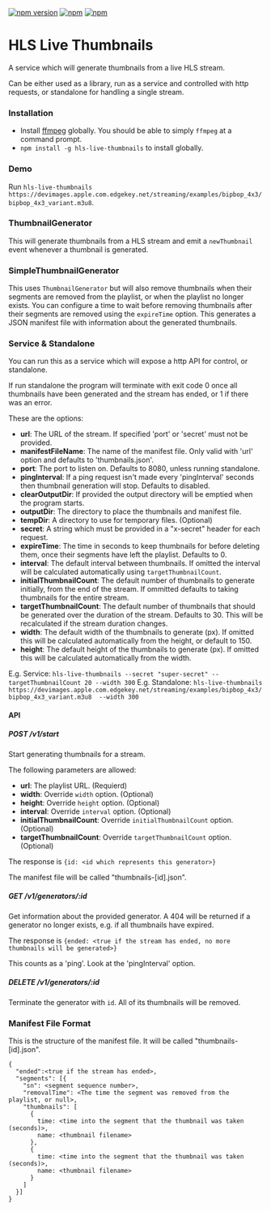 [![npm version](https://img.shields.io/npm/v/hls-live-thumbnails.svg?maxAge=2592000)](https://www.npmjs.com/package/hls-live-thumbnails)
[![npm](https://img.shields.io/npm/dm/hls-live-thumbnails.svg?maxAge=2592000)](https://www.npmjs.com/package/hls-live-thumbnails)
[![npm](https://img.shields.io/npm/dt/hls-live-thumbnails.svg?maxAge=2592000)](https://www.npmjs.com/package/hls-live-thumbnails)
# HLS Live Thumbnails
A service which will generate thumbnails from a live HLS stream.

Can be either used as a library, run as a service and controlled with http requests, or standalone for handling a single stream.

### Installation
- Install [ffmpeg](https://ffmpeg.org/download.html) globally. You should be able to simply `ffmpeg` at a command prompt.
- `npm install -g hls-live-thumbnails` to install globally.

### Demo
Run `hls-live-thumbnails https://devimages.apple.com.edgekey.net/streaming/examples/bipbop_4x3/bipbop_4x3_variant.m3u8`.

### ThumbnailGenerator
This will generate thumbnails from a HLS stream and emit a `newThumbnail` event whenever a thumbnail is generated.

### SimpleThumbnailGenerator
This uses `ThumbnailGenerator` but will also remove thumbnails when their segments are removed from the playlist, or when the playlist no longer exists.
You can configure a time to wait before removing thumbnails after their segments are removed using the `expireTime` option.
This generates a JSON manifest file with information about the generated thumbnails.


### Service & Standalone
You can run this as a service which will expose a http API for control, or standalone.

If run standalone the program will terminate with exit code 0 once all thumbnails have been generated and the stream has ended, or 1 if there was an error.

These are the options:
- **url**: The URL of the stream. If specified 'port' or 'secret' must not be provided.
- **manifestFileName**:  The name of the manifest file. Only valid with 'url' option and defaults to 'thumbnails.json'.
- **port**: The port to listen on. Defaults to 8080, unless running standalone.
- **pingInterval**: If a ping request isn't made every 'pingInterval' seconds then thumbnail generation will stop. Defaults to disabled.
- **clearOutputDir**: If provided the output directory will be emptied when the program starts.
- **outputDir**: The directory to place the thumbnails and manifest file.
- **tempDir**: A directory to use for temporary files. (Optional)
- **secret**: A string which must be provided in a "x-secret" header for each request.
- **expireTime**: The time in seconds to keep thumbnails for before deleting them, once their segments have left the playlist. Defaults to 0.
- **interval**: The default interval between thumbnails. If omitted the interval will be calculated automatically using `targetThumbnailCount`.
- **initialThumbnailCount**: The default number of thumbnails to generate initially, from the end of the stream. If ommitted defaults to taking thumbnails for the entire stream.
- **targetThumbnailCount**: The default number of thumbnails that should be generated over the duration of the stream. Defaults to 30. This will be recalculated if the stream duration changes.
- **width**: The default width of the thumbnails to generate (px). If omitted this will be calculated automatically from the height, or default to 150.
- **height**: The default height of the thumbnails to generate (px). If omitted this will be calculated automatically from the width.

E.g. Service: `hls-live-thumbnails --secret "super-secret" --targetThumbnailCount 20 --width 300`
E.g. Standalone: `hls-live-thumbnails https://devimages.apple.com.edgekey.net/streaming/examples/bipbop_4x3/bipbop_4x3_variant.m3u8  --width 300`

#### API
##### POST /v1/start
Start generating thumbnails for a stream.

The following parameters are allowed:
- **url**: The playlist URL. (Requierd)
- **width**: Override `width` option. (Optional)
- **height**: Override `height` option. (Optional)
- **interval**: Override `interval` option. (Optional)
- **initialThumbnailCount**: Override `initialThumbnailCount` option. (Optional)
- **targetThumbnailCount**: Override `targetThumbnailCount` option. (Optional)

The response is `{id: <id which represents this generator>}`

The manifest file will be called "thumbnails-[id].json".

##### GET /v1/generators/:id
Get information about the provided generator. A 404 will be returned if a generator no longer exists, e.g. if all thumbnails have expired.

The response is `{ended: <true if the stream has ended, no more thumbnails will be generated>}`

This counts as a 'ping'. Look at the 'pingInterval' option.

##### DELETE /v1/generators/:id
Terminate the generator with `id`. All of its thumbnails will be removed.

### Manifest File Format
This is the structure of the manifest file. It will be called "thumbnails-[id].json".
```
{
  "ended":<true if the stream has ended>,
  "segments": [{
    "sn": <segment sequence number>,
    "removalTime": <The time the segment was removed from the playlist, or null>,
    "thumbnails": [
      {
        time: <time into the segment that the thumbnail was taken (seconds)>,
        name: <thumbnail filename>
      },
      {
        time: <time into the segment that the thumbnail was taken (seconds)>,
        name: <thumbnail filename>
      }
    ]
  }]
}
```
